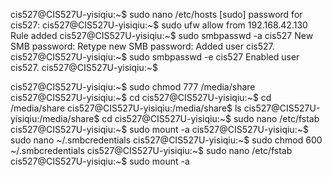 cis527@CIS527U-yisiqiu:~$ sudo nano /etc/hosts
[sudo] password for cis527: 
cis527@CIS527U-yisiqiu:~$ sudo ufw allow from 192.168.42.130
Rule added
cis527@CIS527U-yisiqiu:~$ sudo smbpasswd -a cis527
New SMB password:
Retype new SMB password:
Added user cis527.
cis527@CIS527U-yisiqiu:~$ sudo smbpasswd -e cis527
Enabled user cis527.
cis527@CIS527U-yisiqiu:~$ 


cis527@CIS527U-yisiqiu:~$ sudo chmod 777 /media/share
cis527@CIS527U-yisiqiu:~$ cd
cis527@CIS527U-yisiqiu:~$ cd /media/share
cis527@CIS527U-yisiqiu:/media/share$ ls
cis527@CIS527U-yisiqiu:/media/share$ cd
cis527@CIS527U-yisiqiu:~$ sudo nano /etc/fstab 
cis527@CIS527U-yisiqiu:~$ sudo mount -a
cis527@CIS527U-yisiqiu:~$ sudo nano ~/.smbcredentials
cis527@CIS527U-yisiqiu:~$ sudo chmod 600 ~/.smbcredentials
cis527@CIS527U-yisiqiu:~$ sudo nano /etc/fstab 
cis527@CIS527U-yisiqiu:~$ sudo mount -a


